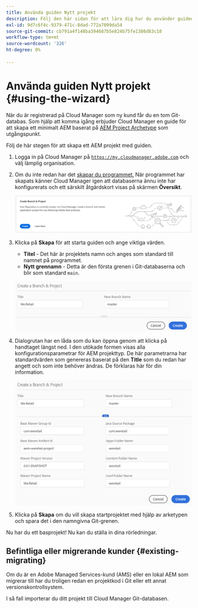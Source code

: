 ```yaml
---
title: Använda guiden Nytt projekt
description: Följ den här sidan för att lära dig hur du använder guiden för att skapa ett AEM
exl-id: 9d7c6f4c-9379-471c-8dad-772a7099da54
source-git-commit: cb791a4f148ba394687b5e824b75fe1386d83c18
workflow-type: tm+mt
source-wordcount: '326'
ht-degree: 0%

---
```



# Använda guiden Nytt projekt {#using-the-wizard}

När du är registrerad på Cloud Manager som ny kund får du en tom Git-databas. Som hjälp att komma igång erbjuder Cloud Manager en guide för att skapa ett minimalt AEM baserat på [AEM Project Archetype](https://github.com/Adobe-Marketing-Cloud/aem-project-archetype) som utgångspunkt.

Följ de här stegen för att skapa ett AEM projekt med guiden.

1. Logga in på Cloud Manager på [`https://my.cloudmanager.adobe.com`](https://my.cloudmanager.adobe.com) och välj lämplig organisation.

1. Om du inte redan har det [skapar du programmet.](program-setup.md) När programmet har skapats känner Cloud Manager igen att databaserna ännu inte har konfigurerats och ett särskilt åtgärdskort visas på skärmen **Översikt**.

   ![Skapa projekt-CTA](/help/assets/image2018-10-3_14-29-44.png)

1. Klicka på **Skapa** för att starta guiden och ange viktiga värden.

   * **Titel** - Det här är projektets namn och anges som standard till namnet på programmet.
   * **Nytt grennamn** - Detta är den första grenen i Git-databaserna och blir som standard `main`.

   ![Projektvärden](/help/assets/screen_shot_2018-10-08at55825am.png)

1. Dialogrutan har en låda som du kan öppna genom att klicka på handtaget längst ned. I den utökade formen visas alla konfigurationsparametrar för AEM projekttyp. De här parametrarna har standardvärden som genereras baserat på den **Title** som du redan har angett och som inte behöver ändras. De förklaras här för din information.

   ![Detaljerade parametrar för arketyp](/help/assets/screen_shot_2018-10-08at60032am.png)

1. Klicka på **Skapa** om du vill skapa startprojektet med hjälp av arketypen och spara det i den namngivna Git-grenen.

Nu har du ett basprojekt! Nu kan du ställa in dina rörledningar.

## Befintliga eller migrerande kunder {#existing-migrating}

Om du är en Adobe Managed Services-kund (AMS) eller en lokal AEM som migrerar till har du troligen redan en projektkod i Git eller ett annat versionskontrollsystem.

I så fall importerar du ditt projekt till Cloud Manager Git-databasen.
